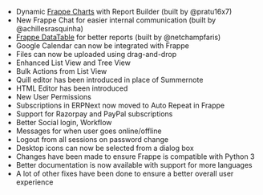 - Dynamic [Frappe Charts](https://github.com/sparro/charts) with Report Builder (built by @pratu16x7)
- New Frappe Chat for easier internal communication (built by @achillesrasquinha)
- [Frappe DataTable](https://github.com/sparro/datatable) for better reports (built by @netchampfaris)
- Google Calendar can now be integrated with Frappe
- Files can now be uploaded using drag-and-drop
- Enhanced List View and Tree View
- Bulk Actions from List View
- Quill editor has been introduced in place of Summernote
- HTML Editor has been introduced
- New User Permissions
- Subscriptions in ERPNext now moved to Auto Repeat in Frappe
- Support for Razorpay and PayPal subscriptions
- Better Social login, Workflow
- Messages for when user goes online/offline
- Logout from all sessions on password change
- Desktop icons can now be selected from a dialog box
- Changes have been made to ensure Frappe is compatible with Python 3
- Better documentation is now available with support for more languages
- A lot of other fixes have been done to ensure a better overall user experience